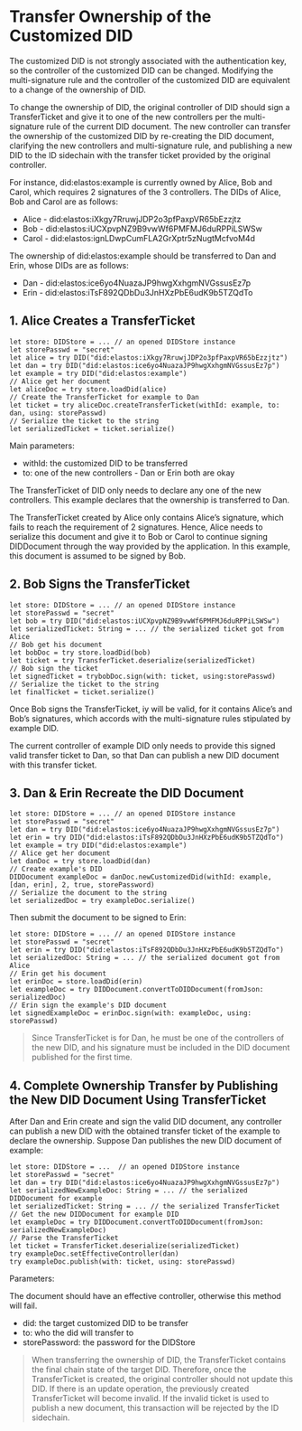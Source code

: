 # Transfer Ownership of the Customized DID

The customized DID is not strongly associated with the authentication key, so the controller of the customized DID can be changed. Modifying the multi-signature rule and the controller of the customized DID are equivalent to a change of the ownership of DID.

To change the ownership of DID, the original controller of DID should sign a TransferTicket and give it to one of the new controllers per the multi-signature rule of the current DID document. The new controller can transfer the ownership of the customized DID by re-creating the DID document, clarifying the new controllers and multi-signature rule, and publishing a new DID to the ID sidechain with the transfer ticket provided by the original controller.

For instance, did:elastos:example is currently owned by Alice, Bob and Carol, which requires 2 signatures of the 3 controllers. The DIDs of Alice, Bob and Carol are as follows:

* Alice - did:elastos:iXkgy7RruwjJDP2o3pfPaxpVR65bEzzjtz
* Bob - did:elastos:iUCXpvpNZ9B9vwWf6PMFMJ6duRPPiLSWSw
* Carol - did:elastos:ignLDwpCumFLA2GrXptr5zNugtMcfvoM4d

The ownership of did:elastos:example should be transferred to Dan and Erin, whose DIDs are as follows:

* Dan - did:elastos:ice6yo4NuazaJP9hwgXxhgmNVGssusEz7p
* Erin - did:elastos:iTsF892QDbDu3JnHXzPbE6udK9b5TZQdTo

## 1. Alice Creates a TransferTicket

```
let store: DIDStore = ... // an opened DIDStore instance
let storePasswd = "secret"
let alice = try DID("did:elastos:iXkgy7RruwjJDP2o3pfPaxpVR65bEzzjtz")
let dan = try DID("did:elastos:ice6yo4NuazaJP9hwgXxhgmNVGssusEz7p")
let example = try DID("did:elastos:example")
// Alice get her document
let aliceDoc = try store.loadDid(alice)
// Create the TransferTicket for example to Dan
let ticket = try aliceDoc.createTransferTicket(withId: example, to: dan, using: storePasswd)
// Serialize the ticket to the string
let serializedTicket = ticket.serialize()
```

Main parameters:

* withId: the customized DID to be transferred
* to: one of the new controllers - Dan or Erin both are okay

The TransferTicket of DID only needs to declare any one of the new controllers. This example declares that the ownership is transferred to Dan.

The TransferTicket created by Alice only contains Alice’s signature, which fails to reach the requirement of 2 signatures. Hence, Alice needs to serialize this document and give it to Bob or Carol to continue signing DIDDocument through the way provided by the application. In this example, this document is assumed to be signed by Bob.

## 2. Bob Signs the TransferTicket

```
let store: DIDStore = ... // an opened DIDStore instance
let storePasswd = "secret"
let bob = try DID("did:elastos:iUCXpvpNZ9B9vwWf6PMFMJ6duRPPiLSWSw")
let serializedTicket: String = ... // the serialized ticket got from Alice
// Bob get his document
let bobDoc = try store.loadDid(bob)
let ticket = try TransferTicket.deserialize(serializedTicket)
// Bob sign the ticket
let signedTicket = trybobDoc.sign(with: ticket, using:storePasswd)
// Serialize the ticket to the string
let finalTicket = ticket.serialize()
```

Once Bob signs the TransferTicket, iy will be valid, for it contains Alice’s and Bob’s signatures, which accords with the multi-signature rules stipulated by example DID.

The current controller of example DID only needs to provide this signed valid transfer ticket to Dan, so that Dan can publish a new DID document with this transfer ticket.

## 3. Dan & Erin Recreate the DID Document

```
let store: DIDStore = ... // an opened DIDStore instance
let storePasswd = "secret"
let dan = try DID("did:elastos:ice6yo4NuazaJP9hwgXxhgmNVGssusEz7p")
let erin = try DID("did:elastos:iTsF892QDbDu3JnHXzPbE6udK9b5TZQdTo")
let example = try DID("did:elastos:example")
// Alice get her document
let danDoc = try store.loadDid(dan)
// Create example's DID
DIDDocument exampleDoc = danDoc.newCustomizedDid(withId: example, [dan, erin], 2, true, storePassword)
// Serialize the document to the string
let serializedDoc = try exampleDoc.serialize()
```

Then submit the document to be signed to Erin:

```
let store: DIDStore = ... // an opened DIDStore instance
let storePasswd = "secret"
let erin = try DID("did:elastos:iTsF892QDbDu3JnHXzPbE6udK9b5TZQdTo")
let serializedDoc: String = ... // the serialized document got from Alice
// Erin get his document
let erinDoc = store.loadDid(erin)
let exampleDoc = try DIDDocument.convertToDIDDocument(fromJson: serializedDoc)
// Erin sign the example's DID document
let signedExampleDoc = erinDoc.sign(with: exampleDoc, using: storePasswd)
```

> Since TransferTicket is for Dan, he must be one of the controllers of the new DID, and his signature must be included in the DID document published for the first time.

## 4. Complete Ownership Transfer by Publishing the New DID Document Using TransferTicket

After Dan and Erin create and sign the valid DID document, any controller can publish a new DID with the obtained transfer ticket of the example to declare the ownership. Suppose Dan publishes the new DID document of example:

```
let store: DIDStore = ...  // an opened DIDStore instance
let storePasswd = "secret"
let dan = try DID("did:elastos:ice6yo4NuazaJP9hwgXxhgmNVGssusEz7p")
let serializedNewExampleDoc: String = ... // the serialized DIDDocument for example
let serializedTicket: String = ... // the serialized TransferTicket
// Get the new DIDDocument for example DID
let exampleDoc = try DIDDocument.convertToDIDDocument(fromJson: serializedNewExampleDoc)
// Parse the TransferTicket
let ticket = TransferTicket.deserialize(serializedTicket)
try exampleDoc.setEffectiveController(dan)
try exampleDoc.publish(with: ticket, using: storePasswd)
```

Parameters:

The document should have an effective controller, otherwise this method will fail.

* did: the target customized DID to be transfer
* to: who the did will transfer to
* storePassword: the password for the DIDStore

> When transferring the ownership of DID, the TransferTicket contains the final chain state of the target DID. Therefore, once the TransferTicket is created, the original controller should not update this DID. If there is an update operation, the previously created TransferTicket will become invalid. If the invalid ticket is used to publish a new document, this transaction will be rejected by the ID sidechain.
